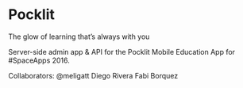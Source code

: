 # Pocklit
The glow of learning that’s always with you

Server-side admin app & API for the Pocklit Mobile Education App for #SpaceApps 2016.

Collaborators:
@meligatt
Diego Rivera
Fabi Borquez
